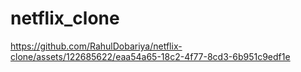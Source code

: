 # netflix_clone


https://github.com/RahulDobariya/netflix-clone/assets/122685622/eaa54a65-18c2-4f77-8cd3-6b951c9edf1e


